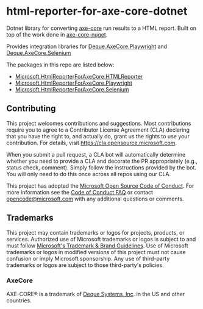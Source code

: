 # html-reporter-for-axe-core-dotnet

Dotnet library for converting [axe-core](https://github.com/dequelabs/axe-core) run results to a HTML report. Built on top of the work done in [axe-core-nuget](https://github.com/dequelabs/axe-core-nuget).

Provides integration libraries for [Deque.AxeCore.Playwright](https://github.com/dequelabs/axe-core-nuget/tree/develop/packages/playwright) and [Deque.AxeCore.Selenium](https://github.com/dequelabs/axe-core-nuget/tree/develop/packages/selenium)

The packages in this repo are listed below:

- [Microsoft.HtmlReporterForAxeCore.HTMLReporter](./src/html-reporter/README.md)
- [Microsoft.HtmlReporterForAxeCore.Playwright](./src/html-reporter-playwright/README.md)
- [Microsoft.HtmlReporterForAxeCore.Selenium](./src/html-reporter-selenium/README.MD)


## Contributing

This project welcomes contributions and suggestions.  Most contributions require you to agree to a
Contributor License Agreement (CLA) declaring that you have the right to, and actually do, grant us
the rights to use your contribution. For details, visit https://cla.opensource.microsoft.com.

When you submit a pull request, a CLA bot will automatically determine whether you need to provide
a CLA and decorate the PR appropriately (e.g., status check, comment). Simply follow the instructions
provided by the bot. You will only need to do this once across all repos using our CLA.

This project has adopted the [Microsoft Open Source Code of Conduct](https://opensource.microsoft.com/codeofconduct/).
For more information see the [Code of Conduct FAQ](https://opensource.microsoft.com/codeofconduct/faq/) or
contact [opencode@microsoft.com](mailto:opencode@microsoft.com) with any additional questions or comments.

## Trademarks

This project may contain trademarks or logos for projects, products, or services. Authorized use of Microsoft 
trademarks or logos is subject to and must follow 
[Microsoft's Trademark & Brand Guidelines](https://www.microsoft.com/en-us/legal/intellectualproperty/trademarks/usage/general).
Use of Microsoft trademarks or logos in modified versions of this project must not cause confusion or imply Microsoft sponsorship.
Any use of third-party trademarks or logos are subject to those third-party's policies.

### AxeCore

AXE-CORE® is a trademark of [Deque Systems, Inc](https://www.deque.com/). in the US and other countries.
